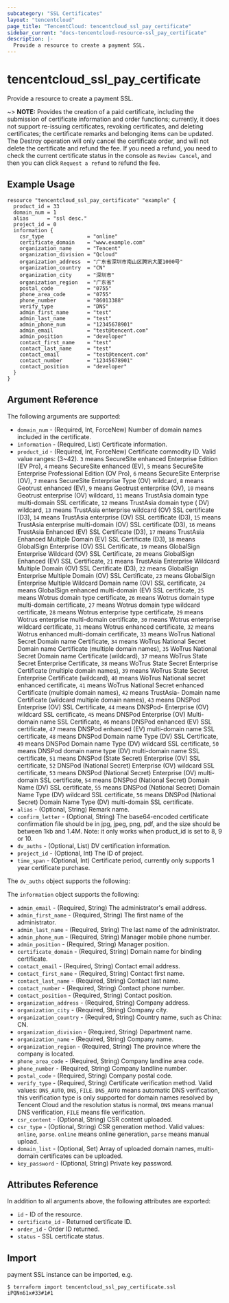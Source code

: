 ```yaml
---
subcategory: "SSL Certificates"
layout: "tencentcloud"
page_title: "TencentCloud: tencentcloud_ssl_pay_certificate"
sidebar_current: "docs-tencentcloud-resource-ssl_pay_certificate"
description: |-
  Provide a resource to create a payment SSL.
---
```


# tencentcloud_ssl_pay_certificate

Provide a resource to create a payment SSL.

~> **NOTE:** Provides the creation of a paid certificate, including the submission of certificate information and order functions;
currently, it does not support re-issuing certificates, revoking certificates, and deleting certificates; the certificate remarks
and belonging items can be updated. The Destroy operation will only cancel the certificate order, and will not delete the
certificate and refund the fee. If you need a refund, you need to check the current certificate status in the console
as `Review Cancel`, and then you can click `Request a refund` to refund the fee.

## Example Usage

```hcl
resource "tencentcloud_ssl_pay_certificate" "example" {
  product_id = 33
  domain_num = 1
  alias      = "ssl desc."
  project_id = 0
  information {
    csr_type              = "online"
    certificate_domain    = "www.example.com"
    organization_name     = "Tencent"
    organization_division = "Qcloud"
    organization_address  = "广东省深圳市南山区腾讯大厦1000号"
    organization_country  = "CN"
    organization_city     = "深圳市"
    organization_region   = "广东省"
    postal_code           = "0755"
    phone_area_code       = "0755"
    phone_number          = "86013388"
    verify_type           = "DNS"
    admin_first_name      = "test"
    admin_last_name       = "test"
    admin_phone_num       = "12345678901"
    admin_email           = "test@tencent.com"
    admin_position        = "developer"
    contact_first_name    = "test"
    contact_last_name     = "test"
    contact_email         = "test@tencent.com"
    contact_number        = "12345678901"
    contact_position      = "developer"
  }
}
```

## Argument Reference

The following arguments are supported:

* `domain_num` - (Required, Int, ForceNew) Number of domain names included in the certificate.
* `information` - (Required, List) Certificate information.
* `product_id` - (Required, Int, ForceNew) Certificate commodity ID. Valid value ranges: (3~42). `3` means SecureSite enhanced Enterprise Edition (EV Pro), `4` means SecureSite enhanced (EV), `5` means SecureSite Enterprise Professional Edition (OV Pro), `6` means SecureSite Enterprise (OV), `7` means SecureSite Enterprise Type (OV) wildcard, `8` means Geotrust enhanced (EV), `9` means Geotrust enterprise (OV), `10` means Geotrust enterprise (OV) wildcard, `11` means TrustAsia domain type multi-domain SSL certificate, `12` means TrustAsia domain type ( DV) wildcard, `13` means TrustAsia enterprise wildcard (OV) SSL certificate (D3), `14` means TrustAsia enterprise (OV) SSL certificate (D3), `15` means TrustAsia enterprise multi-domain (OV) SSL certificate (D3), `16` means TrustAsia Enhanced (EV) SSL Certificate (D3), `17` means TrustAsia Enhanced Multiple Domain (EV) SSL Certificate (D3), `18` means GlobalSign Enterprise (OV) SSL Certificate, `19` means GlobalSign Enterprise Wildcard (OV) SSL Certificate, `20` means GlobalSign Enhanced (EV) SSL Certificate, `21` means TrustAsia Enterprise Wildcard Multiple Domain (OV) SSL Certificate (D3), `22` means GlobalSign Enterprise Multiple Domain (OV) SSL Certificate, `23` means GlobalSign Enterprise Multiple Wildcard Domain name (OV) SSL certificate, `24` means GlobalSign enhanced multi-domain (EV) SSL certificate, `25` means Wotrus domain type certificate, `26` means Wotrus domain type multi-domain certificate, `27` means Wotrus domain type wildcard certificate, `28` means Wotrus enterprise type certificate, `29` means Wotrus enterprise multi-domain certificate, `30` means Wotrus enterprise wildcard certificate, `31` means Wotrus enhanced certificate, `32` means Wotrus enhanced multi-domain certificate, `33` means WoTrus National Secret Domain name Certificate, `34` means WoTrus National Secret Domain name Certificate (multiple domain names), `35` WoTrus National Secret Domain name Certificate (wildcard), `37` means WoTrus State Secret Enterprise Certificate, `38` means WoTrus State Secret Enterprise Certificate (multiple domain names), `39` means WoTrus State Secret Enterprise Certificate (wildcard), `40` means WoTrus National secret enhanced certificate, `41` means WoTrus National Secret enhanced Certificate (multiple domain names), `42` means TrustAsia- Domain name Certificate (wildcard multiple domain names), `43` means DNSPod Enterprise (OV) SSL Certificate, `44` means DNSPod- Enterprise (OV) wildcard SSL certificate, `45` means DNSPod Enterprise (OV) Multi-domain name SSL Certificate, `46` means DNSPod enhanced (EV) SSL certificate, `47` means DNSPod enhanced (EV) multi-domain name SSL certificate, `48` means DNSPod Domain name Type (DV) SSL Certificate, `49` means DNSPod Domain name Type (DV) wildcard SSL certificate, `50` means DNSPod domain name type (DV) multi-domain name SSL certificate, `51` means DNSPod (State Secret) Enterprise (OV) SSL certificate, `52` DNSPod (National Secret) Enterprise (OV) wildcard SSL certificate, `53` means DNSPod (National Secret) Enterprise (OV) multi-domain SSL certificate, `54` means DNSPod (National Secret) Domain Name (DV) SSL certificate, `55` means DNSPod (National Secret) Domain Name Type (DV) wildcard SSL certificate, `56` means DNSPod (National Secret) Domain Name Type (DV) multi-domain SSL certificate.
* `alias` - (Optional, String) Remark name.
* `confirm_letter` - (Optional, String) The base64-encoded certificate confirmation file should be in jpg, jpeg, png, pdf, and the size should be between 1kb and 1.4M. Note: it only works when product_id is set to 8, 9 or 10.
* `dv_auths` - (Optional, List) DV certification information.
* `project_id` - (Optional, Int) The ID of project.
* `time_span` - (Optional, Int) Certificate period, currently only supports 1 year certificate purchase.

The `dv_auths` object supports the following:


The `information` object supports the following:

* `admin_email` - (Required, String) The administrator's email address.
* `admin_first_name` - (Required, String) The first name of the administrator.
* `admin_last_name` - (Required, String) The last name of the administrator.
* `admin_phone_num` - (Required, String) Manager mobile phone number.
* `admin_position` - (Required, String) Manager position.
* `certificate_domain` - (Required, String) Domain name for binding certificate.
* `contact_email` - (Required, String) Contact email address.
* `contact_first_name` - (Required, String) Contact first name.
* `contact_last_name` - (Required, String) Contact last name.
* `contact_number` - (Required, String) Contact phone number.
* `contact_position` - (Required, String) Contact position.
* `organization_address` - (Required, String) Company address.
* `organization_city` - (Required, String) Company city.
* `organization_country` - (Required, String) Country name, such as China: CN.
* `organization_division` - (Required, String) Department name.
* `organization_name` - (Required, String) Company name.
* `organization_region` - (Required, String) The province where the company is located.
* `phone_area_code` - (Required, String) Company landline area code.
* `phone_number` - (Required, String) Company landline number.
* `postal_code` - (Required, String) Company postal code.
* `verify_type` - (Required, String) Certificate verification method. Valid values: `DNS_AUTO`, `DNS`, `FILE`. `DNS_AUTO` means automatic DNS verification, this verification type is only supported for domain names resolved by Tencent Cloud and the resolution status is normal, `DNS` means manual DNS verification, `FILE` means file verification.
* `csr_content` - (Optional, String) CSR content uploaded.
* `csr_type` - (Optional, String) CSR generation method. Valid values: `online`, `parse`. `online` means online generation, `parse` means manual upload.
* `domain_list` - (Optional, Set) Array of uploaded domain names, multi-domain certificates can be uploaded.
* `key_password` - (Optional, String) Private key password.

## Attributes Reference

In addition to all arguments above, the following attributes are exported:

* `id` - ID of the resource.
* `certificate_id` - Returned certificate ID.
* `order_id` - Order ID returned.
* `status` - SSL certificate status.


## Import

payment SSL instance can be imported, e.g.

```
$ terraform import tencentcloud_ssl_pay_certificate.ssl iPQNn61x#33#1#1
```

